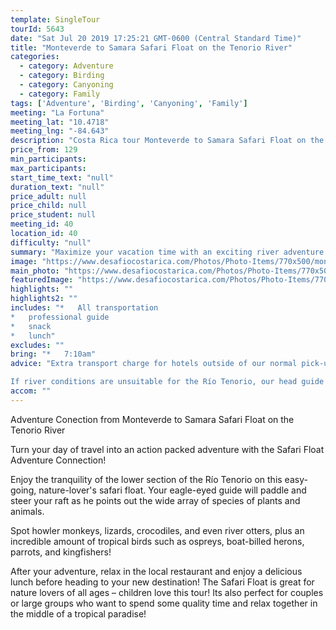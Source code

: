 ```yaml
---
template: SingleTour
tourId: 5643
date: "Sat Jul 20 2019 17:25:21 GMT-0600 (Central Standard Time)"
title: "Monteverde to Samara Safari Float on the Tenorio River"
categories: 
  - category: Adventure
  - category: Birding
  - category: Canyoning
  - category: Family
tags: ['Adventure', 'Birding', 'Canyoning', 'Family']
meeting: "La Fortuna"
meeting_lat: "10.4718"
meeting_lng: "-84.643"
description: "Costa Rica tour Monteverde to Samara Safari Float on the Tenorio River, id 5643"
price_from: 129
min_participants: 
max_participants: 
start_time_text: "null"
duration_text: "null"
price_adult: null
price_child: null
price_student: null
meeting_id: 40
location_id: 40
difficulty: "null"
summary: "Maximize your vacation time with an exciting river adventure on the way to your new vacation destination! The Safari Float is a two-hour paddle down the Tenorio River and is great for nature lovers of all ages, especially children! As you float down the river, your naturalist guide will paddle and steer your boat, while pointing out all of the exotic wildlife- birds, insects, vegetation and even monkeys and crocodiles!"
image: "https://www.desafiocostarica.com/Photos/Photo-Items/770x500/monteverde-to-from-samara---safari-float-on-the-tenorio-river-1.jpg"
main_photo: "https://www.desafiocostarica.com/Photos/Photo-Items/770x500/monteverde-to-from-samara---safari-float-on-the-tenorio-river-1.jpg"
featuredImage: "https://www.desafiocostarica.com/Photos/Photo-Items/770x500/monteverde-to-from-samara---safari-float-on-the-tenorio-river-1.jpg"
highlights: ""
highlights2: ""
includes: "*   All transportation
*   professional guide
*   snack
*   lunch"
excludes: ""
bring: "*   7:10am"
advice: "Extra transport charge for hotels outside of our normal pick-up zone. Please inquire to confirm hotel pick-up time and pricing. For Nosara or Punta Islita Beaches: extra charge $30.

If river conditions are unsuitable for the Río Tenorio, our head guide might make the call to change to a back-up river of a similar level and/or offer another tour – you're always guaranteed a fun, but safe day! You get a full refund if no tour is run."
accom: ""
---
```

Adventure Conection from Monteverde to Samara Safari Float on the Tenorio River

Turn your day of travel into an action packed adventure with the Safari Float Adventure Connection!

Enjoy the tranquility of the lower section of the Río Tenorio on this easy-going, nature-lover's safari float. Your eagle-eyed guide will paddle and steer your raft as he points out the wide array of species of plants and animals.

Spot howler monkeys, lizards, crocodiles, and even river otters, plus an incredible amount of tropical birds such as ospreys, boat-billed herons, parrots, and kingfishers!

After your adventure, relax in the local restaurant and enjoy a delicious lunch before heading to your new destination! The Safari Float is great for nature lovers of all ages – children love this tour! Its also perfect for couples or large groups who want to spend some quality time and relax together in the middle of a tropical paradise!